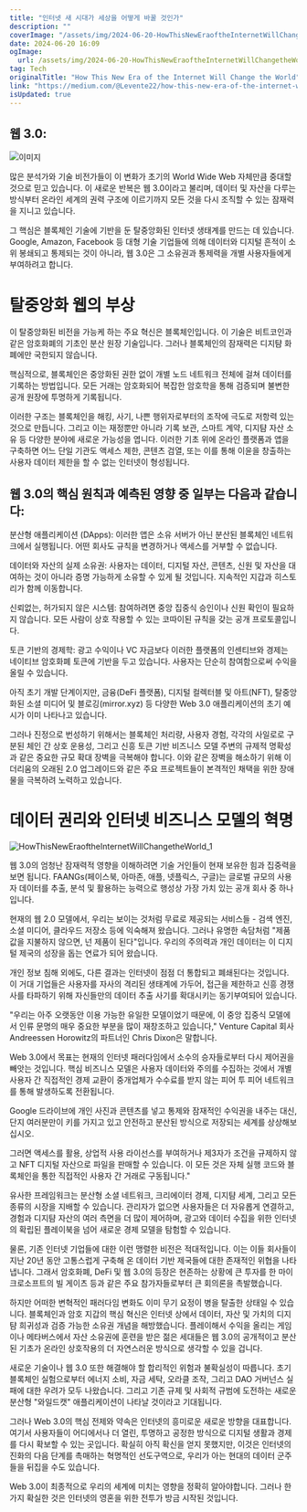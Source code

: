```yaml
---
title: "인터넷 새 시대가 세상을 어떻게 바꿀 것인가"
description: ""
coverImage: "/assets/img/2024-06-20-HowThisNewEraoftheInternetWillChangetheWorld_0.png"
date: 2024-06-20 16:09
ogImage:
  url: /assets/img/2024-06-20-HowThisNewEraoftheInternetWillChangetheWorld_0.png
tag: Tech
originalTitle: "How This New Era of the Internet Will Change the World"
link: "https://medium.com/@Levente22/how-this-new-era-of-the-internet-will-change-the-world-89789933df7a"
isUpdated: true
---
```


## 웹 3.0:

![이미지](/assets/img/2024-06-20-HowThisNewEraoftheInternetWillChangetheWorld_0.png)

많은 분석가와 기술 비전가들이 이 변화가 초기의 World Wide Web 자체만큼 중대할 것으로 믿고 있습니다. 이 새로운 반복은 웹 3.0이라고 불리며, 데이터 및 자산을 다루는 방식부터 온라인 세계의 권력 구조에 이르기까지 모든 것을 다시 조직할 수 있는 잠재력을 지니고 있습니다.

그 핵심은 블록체인 기술에 기반을 둔 탈중앙화된 인터넷 생태계를 만드는 데 있습니다. Google, Amazon, Facebook 등 대형 기술 기업들에 의해 데이터와 디지털 흔적이 소위 봉쇄되고 통제되는 것이 아니라, 웹 3.0은 그 소유권과 통제력을 개별 사용자들에게 부여하려고 합니다.

<div class="content-ad"></div>

# 탈중앙화 웹의 부상

이 탈중앙화된 비전을 가능케 하는 주요 혁신은 블록체인입니다. 이 기술은 비트코인과 같은 암호화폐의 기초인 분산 원장 기술입니다. 그러나 블록체인의 잠재력은 디지턈 화폐에만 국한되지 않습니다.

핵심적으로, 블록체인은 중앙화된 권한 없이 개별 노드 네트워크 전체에 걸쳐 데이터를 기록하는 방법입니다. 모든 거래는 암호화되어 복잡한 암호학을 통해 검증되며 불변한 공개 원장에 투명하게 기록됩니다.

이러한 구조는 블록체인을 해킹, 사기, 나쁜 행위자로부터의 조작에 극도로 저항력 있는 것으로 만듭니다. 그리고 이는 재정뿐만 아니라 기록 보관, 스마트 계약, 디지턈 자산 소유 등 다양한 분야에 새로운 가능성을 엽니다. 이러한 기초 위에 온라인 플랫폼과 앱을 구축하면 어느 단일 기관도 액세스 제한, 콘텐츠 검열, 또는 이를 통해 이윤을 창출하는 사용자 데이터 제한을 할 수 없는 인터넷이 형성됩니다.

<div class="content-ad"></div>

## 웹 3.0의 핵심 원칙과 예측된 영향 중 일부는 다음과 같습니다:

분산형 애플리케이션 (DApps): 이러한 앱은 소유 서버가 아닌 분산된 블록체인 네트워크에서 실행됩니다. 어떤 회사도 규칙을 변경하거나 액세스를 거부할 수 없습니다.

데이터와 자산의 실제 소유권: 사용자는 데이터, 디지털 자산, 콘텐츠, 신원 및 자산을 대여하는 것이 아니라 증명 가능하게 소유할 수 있게 될 것입니다. 지속적인 지갑과 히스토리가 함께 이동합니다.

신뢰없는, 허가되지 않은 시스템: 참여하려면 중앙 집중식 승인이나 신원 확인이 필요하지 않습니다. 모든 사람이 상호 작용할 수 있는 코따이된 규칙을 갖는 공개 프로토콜입니다.

<div class="content-ad"></div>

토큰 기반의 경제학: 광고 수익이나 VC 자금보다 이러한 플랫폼의 인센티브와 경제는 네이티브 암호화폐 토큰에 기반을 두고 있습니다. 사용자는 단순히 참여함으로써 수익을 올릴 수 있습니다.

아직 초기 개발 단계이지만, 금융(DeFi 플랫폼), 디지털 컬렉터블 및 아트(NFT), 탈중앙화된 소셜 미디어 및 블로깅(mirror.xyz) 등 다양한 Web 3.0 애플리케이션의 초기 예시가 이미 나타나고 있습니다.

그러나 진정으로 번성하기 위해서는 블록체인 처리량, 사용자 경험, 각각의 사일로로 구분된 체인 간 상호 운용성, 그리고 신흥 토큰 기반 비즈니스 모델 주변의 규제적 명확성과 같은 중요한 규모 확대 장벽을 극복해야 합니다. 이와 같은 장벽을 해소하기 위해 이더리움의 오래된 2.0 업그레이드와 같은 주요 프로젝트들이 본격적인 채택을 위한 장애물을 극복하려 노력하고 있습니다.

# 데이터 권리와 인터넷 비즈니스 모델의 혁명

<div class="content-ad"></div>

![HowThisNewEraoftheInternetWillChangetheWorld_1](/assets/img/2024-06-20-HowThisNewEraoftheInternetWillChangetheWorld_1.png)

웹 3.0의 엄청난 잠재력적 영향을 이해하려면 기술 거인들이 현재 보유한 힘과 집중력을 보면 됩니다. FAANGs(페이스북, 아마존, 애플, 넷플릭스, 구글)는 글로벌 규모의 사용자 데이터를 추출, 분석 및 활용하는 능력으로 행성상 가장 가치 있는 공개 회사 중 하나입니다.

현재의 웹 2.0 모델에서, 우리는 보이는 것처럼 무료로 제공되는 서비스들 - 검색 엔진, 소셜 미디어, 클라우드 저장소 등에 익숙해져 왔습니다. 그러나 유명한 속담처럼 "제품값을 지불하지 않으면, 넌 제품이 된다"입니다. 우리의 주의력과 개인 데이터는 이 디지털 제국의 성장을 돕는 연료가 되어 왔습니다.

개인 정보 침해 외에도, 다른 결과는 인터넷이 점점 더 통합되고 폐쇄된다는 것입니다. 이 거대 기업들은 사용자를 자사의 격리된 생태계에 가두어, 접근을 제한하고 신흥 경쟁사를 타파하기 위해 자신들만의 데이터 추출 사기를 확대시키는 동기부여되어 있습니다.

<div class="content-ad"></div>

"우리는 아주 오랫동안 이용 가능한 유일한 모델이었기 때문에, 이 중앙 집중식 모델에서 인류 문명의 매우 중요한 부분을 많이 재창조하고 있습니다," Venture Capital 회사 Andreessen Horowitz의 파트너인 Chris Dixon은 말합니다.

Web 3.0에서 목표는 현재의 인터넷 패러다임에서 소수의 승자들로부터 다시 제어권을 빼앗는 것입니다. 핵심 비즈니스 모델은 사용자 데이터와 주의를 수집하는 것에서 개별 사용자 간 직접적인 경제 교환이 중개업체가 수수료를 받지 않는 피어 투 피어 네트워크를 통해 발생하도록 전환됩니다.

Google 드라이브에 개인 사진과 콘텐츠를 넣고 통제와 잠재적인 수익권을 내주는 대신, 단지 여러분만이 키를 가지고 있고 안전하고 분산된 방식으로 저장되는 세계를 상상해보십시오.

그러면 액세스를 활용, 상업적 사용 라이선스를 부여하거나 제3자가 조건을 규제하지 않고 NFT 디지털 자산으로 파일을 판매할 수 있습니다. 이 모든 것은 자체 실행 코드와 블록체인을 통한 직접적인 사용자 간 거래로 구동됩니다."

<div class="content-ad"></div>

유사한 프레임워크는 분산형 소셜 네트워크, 크리에이터 경제, 디지턈 세계, 그리고 모든 종류의 시장을 지배할 수 있습니다. 관리자가 없으면 사용자들은 더 자유롭게 연결하고, 경험과 디지턈 자산의 여러 측면을 더 많이 제어하며, 광고와 데이터 수집을 위한 인터넷의 확립된 플레이북을 넘어 새로운 경제 모델을 탐험할 수 있습니다.

물론, 기존 인터넷 기업들에 대한 이런 맹렬한 비전은 적대적입니다. 이는 이들 회사들이 지난 20년 동안 고통스럽게 구축해 온 데이터 기반 제국들에 대한 존재적인 위협을 나타냅니다. 그래서 암호화폐, DeFi 및 웹 3.0의 등장은 현존하는 상황에 큰 투자를 한 마이크로소프트의 빌 게이츠 등과 같은 주요 참가자들로부터 큰 회의론을 촉발했습니다.

하지만 어떠한 변혁적인 패러다임 변화도 이미 무기 요정이 병을 탈출한 상태일 수 있습니다. 블록체인과 암호 지갑의 핵심 혁신은 인터넷 상에서 데이터, 자산 및 가치의 디지턈 희귀성과 검증 가능한 소유권 개념을 해방했습니다. 플레이해서 수익을 올리는 게임이나 메타버스에서 자산 소유권에 훈련을 받은 젊은 세대들은 웹 3.0의 공개적이고 분산된 기초가 온라인 상호작용의 더 자연스러운 방식으로 생각할 수 있을 겁니다.

새로운 기술이나 웹 3.0 또한 해결해야 할 합리적인 위험과 불확실성이 따릅니다. 초기 블록체인 실험으로부터 에너지 소비, 자금 세탁, 오라클 조작, 그리고 DAO 거버넌스 실패에 대한 우려가 모두 나왔습니다. 그리고 기존 규제 및 사회적 규범에 도전하는 새로운 분산형 "와일드캣" 애플리케이션이 나타날 것이라고 기대됩니다.

<div class="content-ad"></div>

그러나 Web 3.0의 핵심 전제와 약속은 인터넷의 흥미로운 새로운 방향을 대표합니다. 여기서 사용자들이 어디에서나 더 열린, 투명하고 공정한 방식으로 디지털 생활과 경제를 다시 확보할 수 있는 곳입니다. 확실히 아직 확신을 얻지 못했지만, 이것은 인터넷의 진화의 다음 단계를 촉매하는 혁명적인 선도구역으로, 우리가 아는 현대의 데이터 군주들을 뒤집을 수도 있습니다.

Web 3.0이 최종적으로 우리의 세계에 미치는 영향을 정확히 알아야합니다. 그러나 한 가지 확실한 것은 인터넷의 영혼을 위한 전투가 방금 시작된 것입니다.
